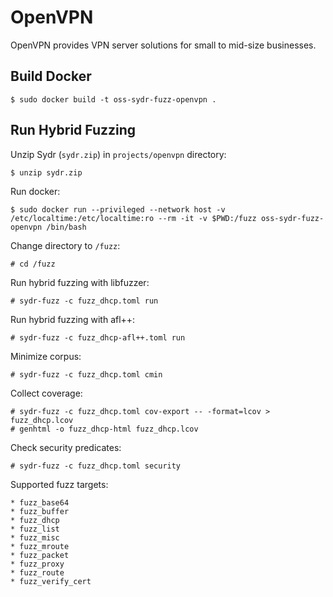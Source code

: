 # OpenVPN

OpenVPN provides VPN server solutions for small to mid-size businesses.

## Build Docker

    $ sudo docker build -t oss-sydr-fuzz-openvpn .

## Run Hybrid Fuzzing

Unzip Sydr (`sydr.zip`) in `projects/openvpn` directory:

    $ unzip sydr.zip

Run docker:

    $ sudo docker run --privileged --network host -v /etc/localtime:/etc/localtime:ro --rm -it -v $PWD:/fuzz oss-sydr-fuzz-openvpn /bin/bash

Change directory to `/fuzz`:

    # cd /fuzz

Run hybrid fuzzing with libfuzzer:

    # sydr-fuzz -c fuzz_dhcp.toml run

Run hybrid fuzzing with afl++:

    # sydr-fuzz -c fuzz_dhcp-afl++.toml run

Minimize corpus:

    # sydr-fuzz -c fuzz_dhcp.toml cmin

Collect coverage:

    # sydr-fuzz -c fuzz_dhcp.toml cov-export -- -format=lcov > fuzz_dhcp.lcov
    # genhtml -o fuzz_dhcp-html fuzz_dhcp.lcov

Check security predicates:

    # sydr-fuzz -c fuzz_dhcp.toml security

Supported fuzz targets:

    * fuzz_base64
    * fuzz_buffer
    * fuzz_dhcp
    * fuzz_list
    * fuzz_misc
    * fuzz_mroute
    * fuzz_packet
    * fuzz_proxy
    * fuzz_route
    * fuzz_verify_cert
